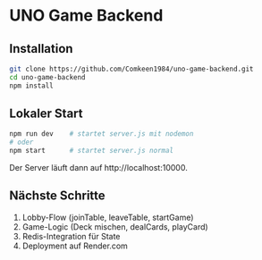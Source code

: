 # UNO Game Backend

## Installation

```bash
git clone https://github.com/Comkeen1984/uno-game-backend.git
cd uno-game-backend
npm install
```

## Lokaler Start

```bash
npm run dev    # startet server.js mit nodemon
# oder
npm start      # startet server.js normal
```

Der Server läuft dann auf http://localhost:10000.

## Nächste Schritte

1. Lobby-Flow (joinTable, leaveTable, startGame)  
2. Game-Logic (Deck mischen, dealCards, playCard)  
3. Redis-Integration für State  
4. Deployment auf Render.com
